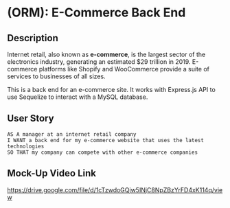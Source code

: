 # (ORM): E-Commerce Back End

## Description

Internet retail, also known as **e-commerce**, is the largest sector of the electronics industry, generating an estimated $29 trillion in 2019. E-commerce platforms like Shopify and WooCommerce provide a suite of services to businesses of all sizes. 

This is a back end for an e-commerce site. It works with Express.js API to use Sequelize to interact with a MySQL database.

## User Story

```
AS A manager at an internet retail company
I WANT a back end for my e-commerce website that uses the latest technologies
SO THAT my company can compete with other e-commerce companies
```

## Mock-Up Video Link
https://drive.google.com/file/d/1cTzwdoGQjw5INjC8NpZBzYrFD4xK114q/view
